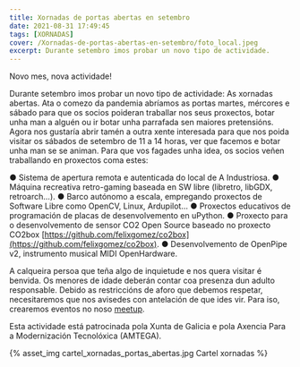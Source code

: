 ```yaml
---
title: Xornadas de portas abertas en setembro
date: 2021-08-31 17:49:45
tags: [XORNADAS]
cover: /Xornadas-de-portas-abertas-en-setembro/foto_local.jpeg
excerpt: Durante setembro imos probar un novo tipo de actividade.
---
```


Novo mes, nova actividade!

Durante setembro imos probar un novo tipo de actividade: As xornadas abertas. Ata o comezo da pandemia abríamos as portas martes, mércores e sábado para que os socios poideran traballar nos seus proxectos, botar unha man a alguén ou ir botar unha parrafada sen maiores pretensións. Agora nos gustaría abrir tamén a outra xente interesada para que nos poida visitar os sábados de setembro de 11 a 14 horas, ver que facemos e botar unha man se se animan. Para que vos fagades unha idea, os socios veñen traballando en proxectos coma estes:

● Sistema de apertura remota e autenticada do local de A Industriosa.
● Máquina recreativa retro-gaming baseada en SW libre (libretro, libGDX, retroarch...).
● Barco autónomo a escala, empregando proxectos de Software Libre como OpenCV, Linux, Ardupilot...
● Proxectos educativos de programación de placas de desenvolvemento en uPython.
● Proxecto para o desenvolvemento de sensor CO2 Open Source baseado no proxecto CO2box [https://github.com/felixgomez/co2box](https://github.com/felixgomez/co2box).
● Desenvolvemento de OpenPipe v2, instrumento musical MIDI OpenHardware.

A calqueira persoa que teña algo de inquietude e nos quera visitar é benvida. Os menores de idade deberán contar coa presenza dun adulto responsable. Debido as restriccións de aforo que debemos respetar, necesitaremos que nos avisedes con antelación de que ides vir. Para iso, crearemos eventos no noso [meetup](https://www.meetup.com/es-ES/AIndustriosa).

Esta actividade está patrocinada pola Xunta de Galicia e pola Axencia Para a Modernización Tecnolóxica (AMTEGA).

{% asset_img cartel_xornadas_portas_abertas.jpg Cartel xornadas %}
